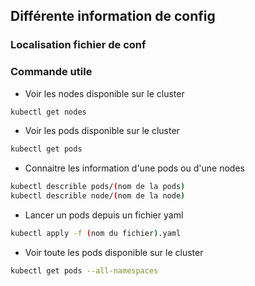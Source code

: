 ## Différente information de config

### Localisation fichier de conf

### Commande utile

- Voir les nodes disponible sur le cluster
```bash
kubectl get nodes
```

- Voir les pods disponible sur le cluster
```bash
kubectl get pods
```

- Connaitre les information d'une pods ou d'une nodes
```bash
kubectl describle pods/(nom de la pods)
kubectl describle node/(nom de la node)
```

- Lancer un pods depuis un fichier yaml
```bash
kubectl apply -f (nom du fichier).yaml
```

- Voir toute les pods disponible sur le cluster
```bash
kubectl get pods --all-namespaces
```
